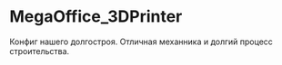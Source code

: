 # MegaOffice_3DPrinter
Конфиг нашего долгостроя. Отличная механника и долгий процесс строительства.
